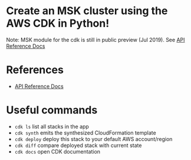 
# Create an MSK cluster using the AWS CDK in Python!

Note: MSK module for the cdk is still in public preview (Jul 2019). See [API Reference Docs](https://docs.aws.amazon.com/cdk/api/latest/python/aws_cdk.aws_msk.README.html)

# References
* [API Reference Docs](https://docs.aws.amazon.com/cdk/api/latest/python/aws_cdk.aws_msk.html)

# Useful commands

 * `cdk ls`          list all stacks in the app
 * `cdk synth`       emits the synthesized CloudFormation template
 * `cdk deploy`      deploy this stack to your default AWS account/region
 * `cdk diff`        compare deployed stack with current state
 * `cdk docs`        open CDK documentation

